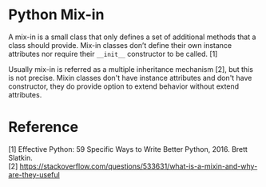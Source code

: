 # Python Mix-in

A mix-in is a small class that only defines a set of additional methods that a class should provide. 
Mix-in classes don’t define their own instance attributes nor require their ```__init__``` constructor to be called. [1]

Usually mix-in is referred as a multiple inheritance mechanism [2], but this is not precise. 
Mixin classes don't have instance attributes and don't have constructor, they do provide option to extend behavior 
without extend attributes.    

# Reference
[1] Effective Python: 59 Specific Ways to Write Better Python, 2016. Brett Slatkin.  
[2] https://stackoverflow.com/questions/533631/what-is-a-mixin-and-why-are-they-useful

